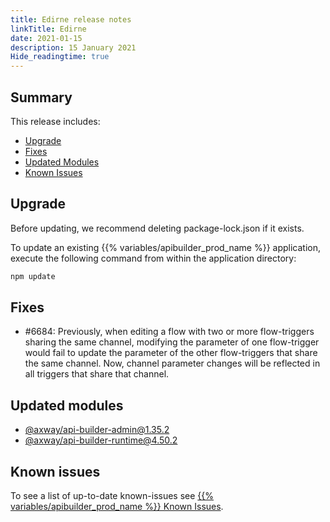 ```yaml
---
title: Edirne release notes
linkTitle: Edirne
date: 2021-01-15
description: 15 January 2021
Hide_readingtime: true
---
```


## Summary

This release includes:

* [Upgrade](#upgrade)
* [Fixes](#fixes)
* [Updated Modules](#updated-modules)
* [Known Issues](#known-issues)

## Upgrade

Before updating, we recommend deleting package-lock.json if it exists.

To update an existing {{% variables/apibuilder_prod_name %}} application, execute the following command from within the application directory:

```bash
npm update
```

## Fixes

* #6684: Previously, when editing a flow with two or more flow-triggers sharing the same channel, modifying the parameter of one flow-trigger would fail to update the parameter of the other flow-triggers that share the same channel. Now, channel parameter changes will be reflected in all triggers that share that channel.

## Updated modules

* [@axway/api-builder-admin@1.35.2](https://www.npmjs.com/package/@axway/api-builder-admin/v/1.35.2)
* [@axway/api-builder-runtime@4.50.2](https://www.npmjs.com/package/@axway/api-builder-runtime/v/4.50.2)

## Known issues

To see a list of up-to-date known-issues see [{{% variables/apibuilder_prod_name %}} Known Issues](/docs/known_issues/).

